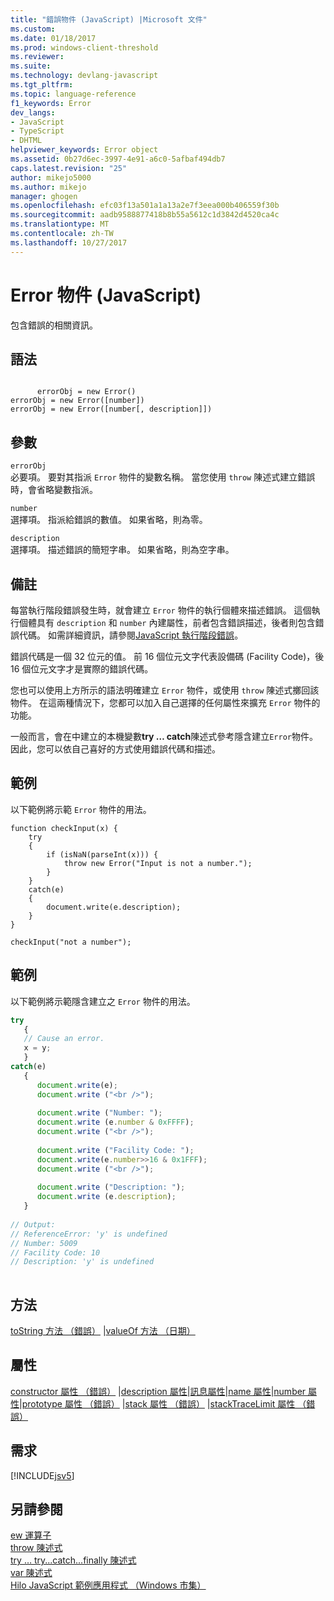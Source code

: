 ```yaml
---
title: "錯誤物件 (JavaScript) |Microsoft 文件"
ms.custom: 
ms.date: 01/18/2017
ms.prod: windows-client-threshold
ms.reviewer: 
ms.suite: 
ms.technology: devlang-javascript
ms.tgt_pltfrm: 
ms.topic: language-reference
f1_keywords: Error
dev_langs:
- JavaScript
- TypeScript
- DHTML
helpviewer_keywords: Error object
ms.assetid: 0b27d6ec-3997-4e91-a6c0-5afbaf494db7
caps.latest.revision: "25"
author: mikejo5000
ms.author: mikejo
manager: ghogen
ms.openlocfilehash: efc03f13a501a1a13a2e7f3eea000b406559f30b
ms.sourcegitcommit: aadb9588877418b8b55a5612c1d3842d4520ca4c
ms.translationtype: MT
ms.contentlocale: zh-TW
ms.lasthandoff: 10/27/2017
---
```

# <a name="error-object-javascript"></a>Error 物件 (JavaScript)
包含錯誤的相關資訊。  
  
## <a name="syntax"></a>語法  
  
```  
  
      errorObj = new Error()  
errorObj = new Error([number])  
errorObj = new Error([number[, description]])  
```  
  
## <a name="parameters"></a>參數  
 `errorObj`  
 必要項。 要對其指派 `Error` 物件的變數名稱。 當您使用 `throw` 陳述式建立錯誤時，會省略變數指派。  
  
 `number`  
 選擇項。 指派給錯誤的數值。 如果省略，則為零。  
  
 `description`  
 選擇項。 描述錯誤的簡短字串。 如果省略，則為空字串。  
  
## <a name="remarks"></a>備註  
 每當執行階段錯誤發生時，就會建立 `Error` 物件的執行個體來描述錯誤。 這個執行個體具有 `description` 和 `number` 內建屬性，前者包含錯誤描述，後者則包含錯誤代碼。 如需詳細資訊，請參閱[JavaScript 執行階段錯誤](../../javascript/reference/javascript-run-time-errors.md)。  
  
 錯誤代碼是一個 32 位元的值。 前 16 個位元文字代表設備碼 (Facility Code)，後 16 個位元文字才是實際的錯誤代碼。  
  
 您也可以使用上方所示的語法明確建立 `Error` 物件，或使用 `throw` 陳述式擲回該物件。 在這兩種情況下，您都可以加入自己選擇的任何屬性來擴充 `Error` 物件的功能。  
  
 一般而言，會在中建立的本機變數**try … catch**陳述式參考隱含建立`Error`物件。 因此，您可以依自己喜好的方式使用錯誤代碼和描述。  
  
## <a name="example"></a>範例  
 以下範例將示範 `Error` 物件的用法。  
  
```  
function checkInput(x) {  
    try  
    {  
        if (isNaN(parseInt(x))) {  
            throw new Error("Input is not a number.");  
        }  
    }  
    catch(e)  
    {  
        document.write(e.description);  
    }  
}  
  
checkInput("not a number");  
```  
  
## <a name="example"></a>範例  
 以下範例將示範隱含建立之 `Error` 物件的用法。  
  
```JavaScript  
try  
   {  
   // Cause an error.  
   x = y;  
   }  
catch(e)  
   {  
      document.write(e);  
      document.write ("<br />");  
  
      document.write ("Number: ");  
      document.write (e.number & 0xFFFF);  
      document.write ("<br />");  
  
      document.write ("Facility Code: ");  
      document.write(e.number>>16 & 0x1FFF);  
      document.write ("<br />");  
  
      document.write ("Description: ");  
      document.write (e.description);  
   }  
  
// Output:  
// ReferenceError: 'y' is undefined  
// Number: 5009  
// Facility Code: 10  
// Description: 'y' is undefined  
  
```  
  
## <a name="methods"></a>方法  
 [toString 方法 （錯誤）](../../javascript/reference/tostring-method-error.md) &#124;[valueOf 方法 （日期）](../../javascript/reference/valueof-method-date.md)  
  
## <a name="properties"></a>屬性  
 [constructor 屬性 （錯誤）](../../javascript/reference/constructor-property-error.md) &#124;[description 屬性](../../javascript/reference/description-property-error-javascript.md)&#124;[訊息屬性](../../javascript/reference/message-property-error-javascript.md)&#124;[name 屬性](../../javascript/reference/name-property-error-javascript.md)&#124;[number 屬性](../../javascript/reference/number-property-error-javascript.md)&#124;[prototype 屬性 （錯誤）](../../javascript/reference/prototype-property-error.md) &#124;[stack 屬性 （錯誤）](../../javascript/reference/stack-property-error-javascript.md) &#124;[stackTraceLimit 屬性 （錯誤）](../../javascript/reference/stacktracelimit-property-error-javascript.md)  
  
## <a name="requirements"></a>需求  
 [!INCLUDE[jsv5](../../javascript/reference/includes/jsv5-md.md)]  
  
## <a name="see-also"></a>另請參閱  
 [ew 運算子](../../javascript/reference/new-operator-decrementjavascript.md)   
 [throw 陳述式](../../javascript/reference/throw-statement-javascript.md)   
 [try … try...catch...finally 陳述式](../../javascript/reference/try-dot-dot-dot-catch-dot-dot-dot-finally-statement-javascript.md)   
 [var 陳述式](../../javascript/reference/var-statement-javascript.md)   
 [Hilo JavaScript 範例應用程式 （Windows 市集）](http://hilojs.codeplex.com/SourceControl/latest)
